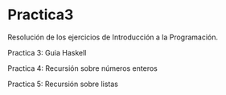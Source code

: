 # Practica3
Resolución de los ejercicios de Introducción a la Programación.

Practica 3: Guia Haskell

Practica 4: Recursión sobre números enteros

Practica 5: Recursión sobre listas
